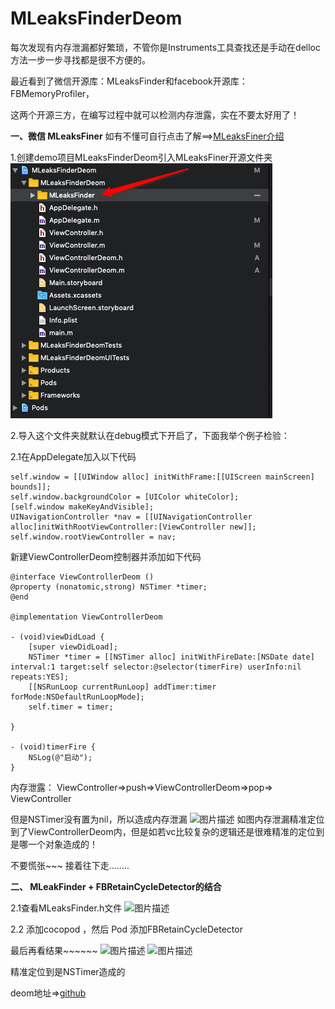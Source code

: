 # MLeaksFinderDeom

每次发现有内存泄漏都好繁琐，不管你是Instruments工具查找还是手动在delloc方法一步一步寻找都是很不方便的。

最近看到了微信开源库：MLeaksFinder和facebook开源库：FBMemoryProfiler，

这两个开源三方，在编写过程中就可以检测内存泄露，实在不要太好用了！

**一、微信 MLeaksFiner**
如有不懂可自行点击了解==&gt;[MLeaksFiner介绍](http://wereadteam.github.io/2016/07/20/MLeaksFinder2/)

1.创建demo项目MLeaksFinderDeom引入MLeaksFiner开源文件夹
![图片描述](https://github.com/dongpeng66/MLeaksFinderDeom/blob/master/Snip20181112_1.png)

2.导入这个文件夹就默认在debug模式下开启了，下面我举个例子检验：

2.1在AppDelegate加入以下代码


```
self.window = [[UIWindow alloc] initWithFrame:[[UIScreen mainScreen] bounds]];
self.window.backgroundColor = [UIColor whiteColor];
[self.window makeKeyAndVisible];  
UINavigationController *nav = [[UINavigationController alloc]initWithRootViewController:[ViewController new]];
self.window.rootViewController = nav;
```

新建ViewControllerDeom控制器并添加如下代码


```
@interface ViewControllerDeom ()
@property (nonatomic,strong) NSTimer *timer;
@end

@implementation ViewControllerDeom

- (void)viewDidLoad {
    [super viewDidLoad];
    NSTimer *timer = [[NSTimer alloc] initWithFireDate:[NSDate date] interval:1 target:self selector:@selector(timerFire) userInfo:nil repeats:YES];
    [[NSRunLoop currentRunLoop] addTimer:timer forMode:NSDefaultRunLoopMode];
    self.timer = timer;
    
}

- (void)timerFire {
    NSLog(@"启动");
}
```


内存泄露： ViewController=&gt;push=&gt;ViewControllerDeom=&gt;pop=&gt; ViewController

但是NSTimer没有置为nil，所以造成内存泄漏
![图片描述](/data/attachment/album/201811/13/143824ouzcjl89ailksbs0.37)
如图内存泄漏精准定位到了ViewControllerDeom内，但是如若vc比较复杂的逻辑还是很难精准的定位到是哪一个对象造成的！

不要慌张~~~ 接着往下走........

**二、 MLeakFinder +  FBRetainCycleDetector的结合**

2.1查看MLeaksFinder.h文件
![图片描述](/data/attachment/album/201811/13/144953g6jo6lcql6fqc9c4.png)

2.2  添加cocopod ，然后 Pod 添加FBRetainCycleDetector

最后再看结果~~~~~~
![图片描述](/data/attachment/album/201811/13/145241rgwgx112nfngn4nh.png)
![图片描述](/data/attachment/album/201811/13/145251l7qz2u0qxd2ld752.52)

精准定位到是NSTimer造成的


deom地址=&gt;[github](https://github.com/dongpeng66/MLeaksFinderDeom.git)
